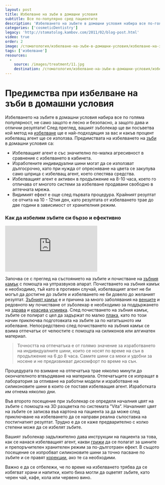 ```yaml
---
layout: post
title: Избелване на зъби в домашни условия 
subtitle: Все по-популярно сред пациентите
description: 'Избелването на зъбите в домашни условия набира все по-голяма популярност не само защото е лесно и безопасно, но и защото дава и отлични резултати. След преглед вашият зъболекар ще ви посъветва кой метод на избелване ще е най-подходящия за вас и какъв процент избелващ агент ще се използва.'
categories: ['cosmeticDentistry']
legacy: 'http://stomatolog.kambov.com/2011/02/blog-post.html'
video: true
order: 2
image: /стоматология/избелване-на-зъби-в-домашни-условия/избелване-на-зъби.jpg
tags: ['избелване']
resources:
  -
    source: /images/treatment/11.jpg
    destination: /стоматология/избелване-на-зъби-в-домашни-условия/избелване-на-зъби.jpg
---
```

# Предимства при избелване на зъби в домашни условия

Избелването на зъбите в домашни условия набира все по голяма популярност, не само защото е лесно и безопасно, а защото дава и отлични резултати! След преглед, вашият зъболекар ще ви посъветва кой метод на [избелване](../зъболекар/услуги/избелване-на-зъби.html "Избелване на зъби при зъболекар") ще е най-подходящия за вас и какъв процент избелващ агент ще се използва. Предимствата на избелването на [зъби](../стоматология/стискане-или-скърцане-на-зъби.html "Стискане и скърцане на зъби") в домашни условия са:

- Избелващият агент е със значително по-малка агресивност в сравнение с избелването в кабинета.
- Изработените индивидуални шини могат да се използват дългосрочно, като при нужда от опресняване на цвета се закупува само шприца с избелващ агент, което спестява средства.
- Избелващият агент е активен в продължение на 8-10 часа, което го отличава от многото системи за избелване продавани свободно в аптечната мрежа.
- Видимият ефект е още след първата процедура. Крайният резултат се отчита на 10 - 12тия ден, като резултата от избелването трае до две години в зависимост от хранителния режим.

### Как да избелим зъбите си бързо и ефективно 

<iframe class="video" src="http://www.youtube.com/embed/R8wdAps-f34?rel=0" frameborder="0" allowfullscreen></iframe>

Зaпочва се с преглед на състоянието на зъбите и почистване на [зъбния камък](../стоматология/почистване-на-зъбен-камък.html "Почистване на зъбен камък") с помощта на ултразвуков апарат. Почистването на зъбния камък е необходимо, тъй като в противен случай, избелващият агент не би могъл да достигне до зъбите и избелването не би довело до желаният резултат. [Зъбният камък](../зъболекар/услуги/почистване-на-зъбен-камък.html "Почистване на зъбен камък") е и причина за много заболявания на [венците](../зъболекар/услуги/лечение-на-венци.html "Лечение на венци") и редовното му почистване от зъболекар е необходимо за поддържането на [здрава](../зъболекар/стоматологична-профилактика.html "Здрава и красива усмивка с редовна профилактика при зъболекар") и [красива усмивка](../зъболекар/естетична-стоматология.html "Създаване на красива усмивка"). 
След почистването на зъбния камък, зъбите се полират с цел да задържат по малко [плака](../стоматология/четка-за-зъби.html "Почистване на плаката на зъбите с обикновена или електрическа четка за зъби"), като по този начин приключва подготовката на зъбите за по нататъшното им избелване. 
Непосредствено след почистването на зъбния камък се взима отпечатък от челюстите с помощта на силиконов или алгинатен материал. 

> Точността на отпечатъка е от голямо значение за изработването на индивидуалните шини, които се носят по време на сън в продължение на 6 до 8 часа. Самите шини са меки и удобни за носене и не предизвикват дискомфорт по време на сън. 

Процедурата по взимане на отпечатъка трае няколко минути до окончателното втвърдяване на материала. 
Отпечатъците се изпращат в лаборатория за отливане на работни модели и изработване на силиконовите шини в които се поставя избелващия агент. Изработката им отнема няколко дни.

Във второто посещение при зъболекар се определя началния цвят на зъбите с помощта на 3D разцветка по системата ”Vita”. Началният цвят на зъбите се записва във картона на пациента за да може след приключване на избелването да се направи реална съпоставка на постигнатият резултат. Трудно е да се каже предварително с колко степени може да се избелят зъбите. 

Вашият зъболекар задължително дава инструкции на пациента за това, как се нанася избелващият агент, какви [грижи](../стоматология/грижа-за-зъбите.html "Цялостна грижа за зъбите") да се полагат за шините и препоръчителен хранителен режим за по-дълготраен ефект. В същото посещение се изпробват силиконовите шини за точно пасване по зъбите и се правят [корекции](../стоматология/изтриване-на-зъбите.html "Корекция на изтрити зъби"), ако те са необходими. 

Важно е да се отбележи, че по време на избелването трябва да се избягват храни и напитки, които биха могли да оцветят зъбите, като черен чай, кафе, кола или червено вино.
